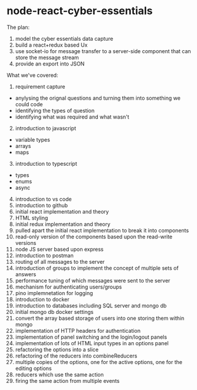 # node-react-cyber-essentials

The plan:

1. model the cyber essentials data capture
2. build a react+redux based Ux
3. use socket-io for message transfer to a server-side component that can store the message stream
4. provide an export into JSON

What we've covered:

1. requirement capture 
  * anylysing the orignal questions and turning them into something we could code
  * identifying the types of question
  * identifying what was required and what wasn't
2. introduction to javascript
  * variable types
  * arrays
  * maps
3. introduction to typescript
  * types
  * enums
  * async
4. introduction to vs code
5. introduction to github
6. initial react implementation and theory
7. HTML styling
8. initial redux implementation and theory
9. pulled apart the initial react implementation to break it into components
10. read-only version of the components based upon the read-write versions
11. node JS server based upon express
12. introduction to postman
13. routing of all messages to the server
14. introduction of groups to implement the concept of multiple sets of answers
15. performance tuning of which messages were sent to the server
16. mechanism for authenticating users/groups
17. pino implemnetation for logging
18. introduction to docker
19. introduction to databases including SQL server and mongo db
20. initial mongo db docker settings
21. convert the array based storage of users into one storing them within mongo
22. implementation of HTTP headers for authentication
23. implementation of panel switching and the login/logout panels
24. implementation of lots of HTML input types in an options panel
25. refactoring the options into a slice
26. refactoring of the reducers into combineReducers
27. multiple copies of the options, one for the active options, one for the editing options
28. reducers which use the same action
29. firing the same action from multiple events
